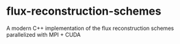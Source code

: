 # flux-reconstruction-schemes
A modern C++ implementation of the flux reconstruction schemes parallelized with MPI + CUDA
